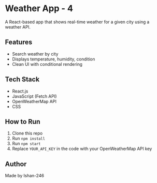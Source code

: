 # Weather App - 4

A React-based app that shows real-time weather for a given city using a weather API.

##  Features
- Search weather by city
- Displays temperature, humidity, condition
- Clean UI with conditional rendering

##  Tech Stack
- React.js
- JavaScript (Fetch API)
- OpenWeatherMap API
- CSS

##  How to Run
1. Clone this repo
2. Run `npm install`
3. Run `npm start`
4. Replace `YOUR_API_KEY` in the code with your OpenWeatherMap API key

## Author
Made by Ishan-246

